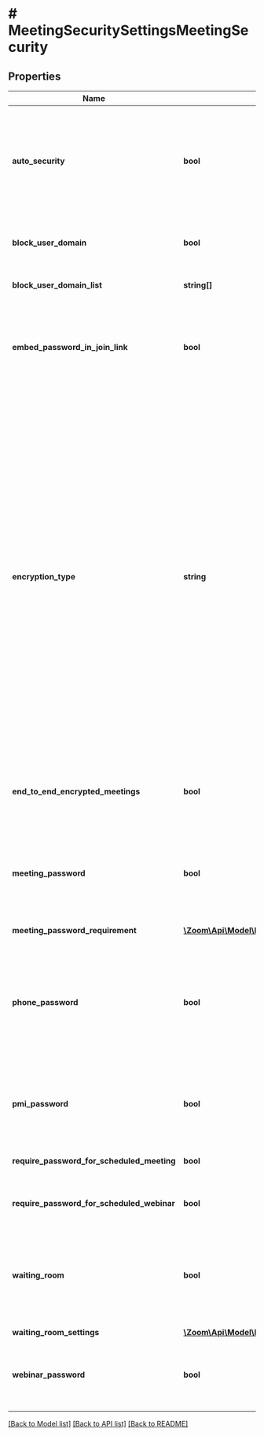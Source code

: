 # # MeetingSecuritySettingsMeetingSecurity

## Properties

Name | Type | Description | Notes
------------ | ------------- | ------------- | -------------
**auto_security** | **bool** | &#x60;true&#x60;: Require that all meetings are secured with at least one security option.  This setting can only be disabled by Enterprise, ISV, Business (with more than 100 licenses), and Education accounts. [Learn more](https://marketplace.zoom.us/docs/guides/stay-up-to-date/announcements#meeting-security). | [optional]
**block_user_domain** | **bool** | If set to &#x60;true&#x60;, Block users in specific domains from joining meetings and webinars. | [optional]
**block_user_domain_list** | **string[]** | Specific domain, for Example: &#x60;*.example.com&#x60;. | [optional]
**embed_password_in_join_link** | **bool** | If set to &#x60;true&#x60;, meeting passcode will be encrypted and included in the invite link to allow participants to join with just one click without having to enter the passcode. | [optional]
**encryption_type** | **string** | Choose between enhanced encryption and [end-to-end encryption](https://support.zoom.us/hc/en-us/articles/360048660871) when starting or a meeting. When using end-to-end encryption, several features (e.g. cloud recording, phone/SIP/H.323 dial-in) will be **automatically disabled**. &lt;br&gt;&lt;br&gt;The value of this field can be one of the following:&lt;br&gt; &#x60;enhanced_encryption&#x60;: Enhanced encryption. Encryption is stored in the cloud if you enable this option. &lt;br&gt;  &#x60;e2ee&#x60;: [End-to-end encryption](https://support.zoom.us/hc/en-us/articles/360048660871). The encryption key is stored in your local device and can not be obtained by anyone else. Enabling this setting also **disables** the following features: join before host, cloud recording, streaming, live transcription, breakout rooms, polling, 1:1 private chat, and meeting reactions. | [optional]
**end_to_end_encrypted_meetings** | **bool** | Allow use of end-to-end encryption for meetings. If set to &#x60;true&#x60;, you can specify the encryption type in &#x60;encryption_type&#x60; field. | [optional]
**meeting_password** | **bool** | If set to &#x60;true&#x60;, all instant, and scheduled meetings that users can join via client, or room systems will be passcode-protected. The Personal Meeting ID (PMI) meetings are not included in this setting. | [optional]
**meeting_password_requirement** | [**\Zoom\Api\Model\MeetingSecuritySettingsMeetingSecurityMeetingPasswordRequirement**](MeetingSecuritySettingsMeetingSecurityMeetingPasswordRequirement.md) |  | [optional]
**phone_password** | **bool** | Require passcode for participants joining by phone. If set to &#x60;true&#x60;, a numeric passcode will be required for participants joining by phone if your meeting has a passcode. For meeting with an alphanumeric passcode, a numeric version will be generated. | [optional]
**pmi_password** | **bool** | If set to &#x60;true&#x60;, all Personal Meeting ID (PMI) meetings that users can join via client, or room systems will be passcode-protected. | [optional]
**require_password_for_scheduled_meeting** | **bool** | Require a passcode for meetings which have already been scheduled. | [optional]
**require_password_for_scheduled_webinar** | **bool** | Require a passcode for webinars which have already been scheduled. | [optional]
**waiting_room** | **bool** | When participants join a meeting, place them in a waiting room and require the host to admit them individually. Enabling the waiting room automatically disables the setting for allowing participants to join before host. | [optional]
**waiting_room_settings** | [**\Zoom\Api\Model\MeetingSecuritySettingsMeetingSecurityWaitingRoomSettings**](MeetingSecuritySettingsMeetingSecurityWaitingRoomSettings.md) |  | [optional]
**webinar_password** | **bool** | If set to &#x60;true&#x60;, a passcode will be generated when scheduling a Webinar and participants require the passcode to join the Webinar. | [optional]

[[Back to Model list]](../../README.md#models) [[Back to API list]](../../README.md#endpoints) [[Back to README]](../../README.md)
